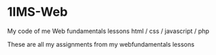 # 1IMS-Web
My code of me Web fundamentals lessons html /  css / javascript / php

These are all my assignments from my webfundamentals lessons
